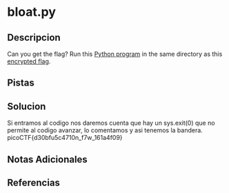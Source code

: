# bloat.py

## Descripcion
Can you get the flag? Run this [Python program](https://artifacts.picoctf.net/c/429/bloat.flag.py) in the same directory as this [encrypted flag](https://artifacts.picoctf.net/c/429/flag.txt.enc).


## Pistas

## Solucion 
Si entramos al codigo nos daremos cuenta que hay un sys.exit(0) que no permite al codigo avanzar, lo comentamos y asi tenemos la bandera.
picoCTF{d30bfu5c4710n_f7w_161a4f09}


## Notas Adicionales

## Referencias